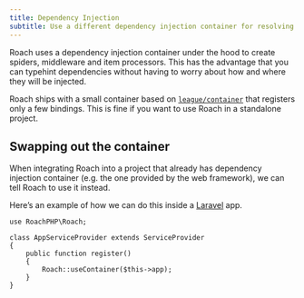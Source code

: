 ```yaml
---
title: Dependency Injection
subtitle: Use a different dependency injection container for resolving spiders, middleware and processors.
---
```


Roach uses a dependency injection container under the hood to create spiders, middleware and item processors. This has the advantage that you can typehint dependencies without having to worry about how and where they will be injected.

Roach ships with a small container based on [`league/container`](https://container.thephpleague.com/) that registers only a few bindings. This is fine if you want to use Roach in a standalone project.

## Swapping out the container

When integrating Roach into a project that already has dependency injection container (e.g. the one provided by the web framework), we can tell Roach to use it instead.

Here’s an example of how we can do this inside a [Laravel](https://laravel.com) app.

```php[src/Providers/AppServiceProvider.php]
use RoachPHP\Roach;

class AppServiceProvider extends ServiceProvider
{
    public function register()
    {
        Roach::useContainer($this->app);
    }
}
```
